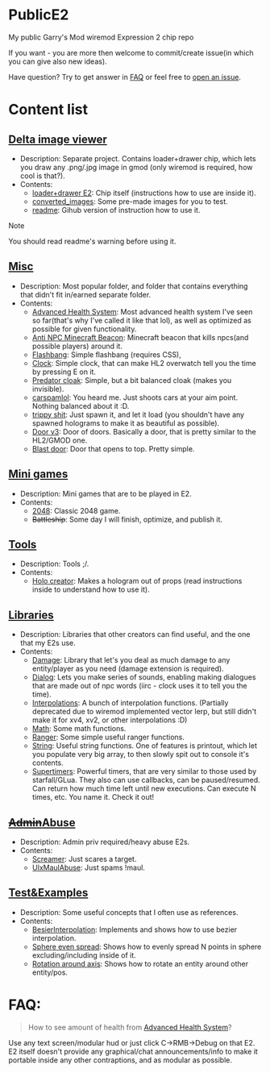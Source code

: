 # PublicE2
My public Garry's Mod wiremod Expression 2 chip repo

If you want - you are more then welcome to commit/create issue(in which you can give also new ideas).

Have question? Try to get answer in [FAQ](https://github.com/deltamolfar/PublicE2/edit/main/README.md#faq) or feel free to [open an issue](https://github.com/deltamolfar/PublicE2/issues/new).

# Content list

## [Delta image viewer](https://github.com/deltamolfar/PublicE2/tree/main/delta_image_viewer)
- Description: Separate project. Contains loader+drawer chip, which lets you draw any .png/.jpg image in gmod (only wiremod is required, how cool is that?).
- Contents:
  - [loader+drawer E2](https://github.com/deltamolfar/PublicE2/blob/main/delta_image_viewer/loader%2Bdrawer): Chip itself (instructions how to use are inside it).
  - [converted_images](https://github.com/deltamolfar/PublicE2/tree/main/delta_image_viewer/converted_images): Some pre-made images for you to test.
  - [readme](https://github.com/deltamolfar/PublicE2/blob/main/delta_image_viewer/readme.md): Gihub version of instruction how to use it.

> [!NOTE]
> You should read readme's warning before using it.



## [Misc](https://github.com/deltamolfar/PublicE2/tree/main/misc)
- Description: Most popular folder, and folder that contains everything that didn't fit in/earned separate folder.
- Contents:
  - [Advanced Health System](https://github.com/deltamolfar/PublicE2/blob/main/misc/Advanced_Health_System.txt): Most advanced health system I've seen so far(that's why I've called it like that lol), as well as optimized as possible for given functionality.
  - [Anti NPC Minecraft Beacon](https://github.com/deltamolfar/PublicE2/blob/main/misc/anti-npc_beacon.txt): Minecraft beacon that kills npcs(and possible players) around it.
  - [Flashbang](https://github.com/deltamolfar/PublicE2/blob/main/misc/flashbang.txt): Simple flashbang (requires CSS),
  - [Clock](https://github.com/deltamolfar/PublicE2/blob/main/misc/Simple_Clock.txt): Simple clock, that can make HL2 overwatch tell you the time by pressing E on it.
  - [Predator cloak](https://github.com/deltamolfar/PublicE2/blob/main/misc/predator_cloak.txt): Simple, but a bit balanced cloak (makes you invisible).
  - [carspamlol](https://github.com/deltamolfar/PublicE2/blob/main/misc/carspamlol.txt): You heard me. Just shoots cars at your aim point. Nothing balanced about it :D.
  - [trippy shit](https://github.com/deltamolfar/PublicE2/blob/main/misc/Trippy_shit.txt): Just spawn it, and let it load (you shouldn't have any spawned holograms to make it as beautiful as possible).
  - [Door v3](https://github.com/deltamolfar/PublicE2/blob/main/doors/door_v3.txt): Door of doors. Basically a door, that is pretty similar to the HL2/GMOD one.
  - [Blast door](https://github.com/deltamolfar/PublicE2/blob/main/doors/BlastDoor.txt): Door that opens to top. Pretty simple.



## [Mini games](https://github.com/deltamolfar/PublicE2/tree/main/mini-games)
- Description: Mini games that are to be played in E2.
- Contents:
  - [2048](https://github.com/deltamolfar/PublicE2/blob/main/mini-games/2048_by_delta.txt): Classic 2048 game.
  - ~~Battleship~~: Some day I will finish, optimize, and publish it.



## [Tools](https://github.com/deltamolfar/PublicE2/tree/main/tools)
- Description: Tools ;/.
- Contents:
  - [Holo creator](https://github.com/deltamolfar/PublicE2/blob/main/tools/Zone_Holo_Generator_v2.txt): Makes a hologram out of props (read instructions inside to understand how to use it).



## [Libraries](https://github.com/deltamolfar/PublicE2/tree/main/libraries)
- Description: Libraries that other creators can find useful, and the one that my E2s use.
- Contents:
  - [Damage](https://github.com/deltamolfar/PublicE2/blob/main/libraries/damage.txt): Library that let's you deal as much damage to any entity/player as you need (damage extension is required).
  - [Dialog](https://github.com/deltamolfar/PublicE2/blob/main/libraries/dialog.txt): Lets you make series of sounds, enabling making dialogues that are made out of npc words (iirc - clock uses it to tell you the time).
  - [Interpolations](https://github.com/deltamolfar/PublicE2/blob/main/libraries/interp.txt): A bunch of interpolation functions. (Partially deprecated due to wiremod implemented vector lerp, but still didn't make it for xv4, xv2, or other interpolations :D)
  - [Math](https://github.com/deltamolfar/PublicE2/blob/main/libraries/math.txt): Some math functions.
  - [Ranger](https://github.com/deltamolfar/PublicE2/blob/main/libraries/rangers.txt): Some simple useful ranger functions.
  - [String](https://github.com/deltamolfar/PublicE2/blob/main/libraries/string.txt): Useful string functions. One of features is printout, which let you populate very big array, to then slowly spit out to console it's contents.
  - [Supertimers](https://github.com/deltamolfar/PublicE2/blob/main/libraries/supertimers.txt): Powerful timers, that are very similar to those used by starfall/GLua. They also can use callbacks, can be paused/resumed. Can return how much time left until new executions. Can execute N times, etc. You name it. Check it out!



## [~~Admin~~Abuse](https://github.com/deltamolfar/PublicE2/tree/main/admin)
- Description: Admin priv required/heavy abuse E2s.
- Contents:
  - [Screamer](https://github.com/deltamolfar/PublicE2/blob/main/admin/Screamer.txt): Just scares a target.
  - [UlxMaulAbuse](https://github.com/deltamolfar/PublicE2/blob/main/admin/ulx_maul_abuse.txt): Just spams !maul.



## [Test&Examples](https://github.com/deltamolfar/PublicE2/tree/main/Test%26Examples)
- Description: Some useful concepts that I often use as references.
- Contents:
  - [BesierInterpolation](https://github.com/deltamolfar/PublicE2/blob/main/Test%26Examples/BesierInterpolation.txt): Implements and shows how to use bezier interpolation.
  - [Sphere even spread](https://github.com/deltamolfar/PublicE2/blob/main/Test%26Examples/EvenSphereSpread.txt): Shows how to evenly spread N points in sphere excluding/including inside of it.
  - [Rotation around axis](https://github.com/deltamolfar/PublicE2/blob/main/Test%26Examples/RotationAroundAxis.txt): Shows how to rotate an entity around other entity/pos.



# FAQ:
>How to see amount of health from [Advanced Health System](https://github.com/deltamolfar/PublicE2/blob/main/misc/Advanced_Health_System.txt)?

Use any text screen/modular hud or just click C->RMB->Debug on that E2. E2 itself doesn't provide any graphical/chat announcements/info to make it portable inside any other contraptions, and as modular as possible.
